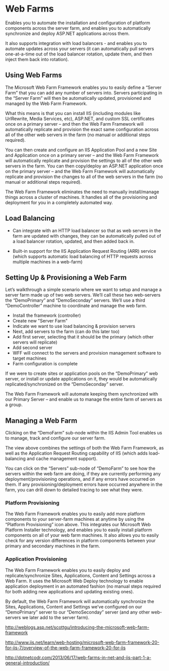 
# Web Farms

Enables you to automate the installation and configuration of platform components across the server farm, and enables you to automatically synchronize and deploy ASP.NET applications across them.

It also supports integration with load balancers - and enables you to automate updates across your servers (it can automatically pull servers one-at-a-time out of the load balancer rotation, update them, and then inject them back into rotation).

## Using Web Farms

The Microsoft Web Farm Framework enables you to easily define a “Server Farm” that you can add any number of servers into.  Servers participating in the “Server Farm” will then be automatically updated, provisioned and managed by the Web Farm Framework.

What this means is that you can install IIS (including modules like UrlRewrite, Media Services, etc), ASP.NET, and custom SSL certificates once on a primary server – and then the Web Farm Framework will automatically replicate and provision the exact same configuration across all of the other web servers in the farm (no manual or additional steps required).

You can then create and configure an IIS Application Pool and a new Site and Application once on a primary server – and the Web Farm Framework will automatically replicate and provision the settings to all of the other web servers in the farm.  You can then copy/deploy an ASP.NET application once on the primary server – and the Web Farm Framework will automatically replicate and provision the changes to all of the web servers in the farm (no manual or additional steps required).

The Web Farm Framework eliminates the need to manually install/manage things across a cluster of machines.  It handles all of the provisioning and deployment for you in a completely automated way.

## Load Balancing

* Can integrate with an HTTP load balancer so that as web servers in the farm are updated with changes, they can be automatically pulled out of a load balancer rotation, updated, and then added back in.

* Built-in support for the IIS Application Request Routing (ARR) service (which supports automatic load balancing of HTTP requests across multiple machines in a web-farm)

## Setting Up & Provisioning a Web Farm

Let’s walkthrough a simple scenario where we want to setup and manage a server farm made up of two web servers.  We’ll call these two web-servers the “DemoPrimary” and “DemoSeconday” servers.  We’ll use a third “DemoController” machine to coordinate and manage the web farm.

* Install the framework (controller)
* Create new "Server Farm"
* Indicate we want to use load balancing & provision servers
* Next, add servers to the farm (can do this later too)
* Add first server, selecting that it should be the primary (which other servers will replicate)
* Add second server
* WFF will connect to the servers and provision management software to target machines
* Farm configuration is complete

If we were to create sites or application pools on the “DemoPrimary” web server, or install or update applications on it, they would be automatically replicated/synchronized on the “DemoSeconday” server.

The Web Farm Framework will automate keeping them synchronized with our Primary Server – and enable us to manage the entire farm of servers as a group.

## Managing a Web Farm

Clicking on the “DemoFarm” sub-node within the IIS Admin Tool enables us to manage, track and configure our server farm.

The view above combines the settings of both the Web Farm Framework, as well as the Application Request Routing capability of IIS (which adds load-balancing and cache management support).

You can click on the “Servers” sub-node of “DemoFarm” to see how the servers within the web farm are doing, if they are currently performing any deployment/provisioning operations, and if any errors have occurred on them.  If any provisioning/deployment errors have occurred anywhere in the farm, you can drill down to detailed tracing to see what they were.

### Platform Provisioning

The Web Farm Framework enables you to easily add more platform components to your server-farm machines at anytime by using the “Platform Provisioning” icon above.  This integrates our Microsoft Web Platform Installer technology, and enables you to easily install platform components on all of your web farm machines.  It also allows you to easily check for any version differences in platform components between your primary and secondary machines in the farm.

### Application Provisioning

The Web Farm Framework enables you to easily deploy and replicate/synchronize Sites, Applications, Content and Settings across a Web Farm.  It uses the Microsoft Web Deploy technology to enable application deployment in an automated fashion (no manual steps required for both adding new applications and updating existing ones).

By default, the Web Farm Framework will automatically synchronize the Sites, Applications, Content and Settings we’ve configured on our “DemoPrimary” server to our “DemoSeconday” server (and any other web-servers we later add to the server farm).

http://weblogs.asp.net/scottgu/introducing-the-microsoft-web-farm-framework

http://www.iis.net/learn/web-hosting/microsoft-web-farm-framework-20-for-iis-7/overview-of-the-web-farm-framework-20-for-iis

http://dotnetcodr.com/2013/06/17/web-farms-in-net-and-iis-part-1-a-general-introduction/
